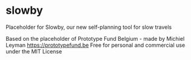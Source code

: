 # slowby
Placeholder for Slowby, our new self-planning tool for slow travels

Based on the placeholder of Prototype Fund Belgium - made by Michiel Leyman
https://prototypefund.be
Free for personal and commercial use under the MIT License
